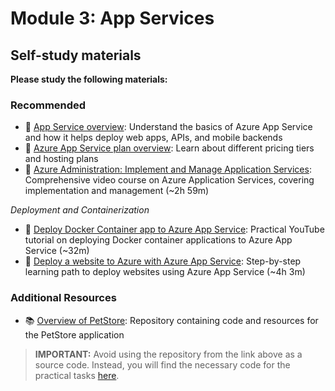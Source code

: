 # Module 3: App Services

## Self-study materials

**Please study the following materials:**

### Recommended

- 📄 [App Service overview](https://learn.microsoft.com/en-us/azure/app-service/overview): Understand the basics of Azure App Service and how it helps deploy web apps, APIs, and mobile backends
- 📄 [Azure App Service plan overview](https://learn.microsoft.com/en-us/azure/app-service/overview-hosting-plans): Learn about different pricing tiers and hosting plans
- 🎥 [Azure Administration: Implement and Manage Application Services](https://www.linkedin.com/learning/azure-administration-implement-and-manage-application-services-21716665): Comprehensive video course on Azure Application Services, covering implementation and management (~2h 59m)

*Deployment and Containerization*
- 🎥 [Deploy Docker Container app to Azure App Service](https://www.youtube.com/watch?v=voieMVB3OzY): Practical YouTube tutorial on deploying Docker container applications to Azure App Service (~32m)
- 📄 [Deploy a website to Azure with Azure App Service](https://docs.microsoft.com/en-us/learn/paths/deploy-a-website-with-azure-app-service/): Step-by-step learning path to deploy websites using Azure App Service (~4h 3m)

### Additional Resources

- 📚 [Overview of PetStore](https://github.com/chtrembl/azure-cloud/tree/main/petstore): Repository containing code and resources for the PetStore application

>**IMPORTANT:** Avoid using the repository from the link above as a source code. Instead, you will find the necessary code for the practical tasks [here](../../../petstore).
